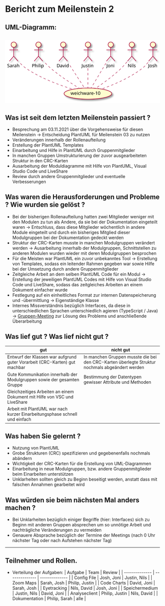 # Bericht zum Meilenstein 2
## UML-Diagramm:
![UML-Diagramm](gesamt.svg)
---
## Was ist seit dem letzten Meilenstein passiert ?
- Besprechung am 03.11.2021 über die Vorgehensweise für diesen Meilenstein -> Entscheidung PlantUML für Meilenstein 03 zu nutzen
- Veränderungen innerhalb der Rollenaufteilung 
- Erstellung der PlantUML Templates
- Einarbeitung und Hilfe in PlantUML durch Gruppenmitglieder
- In manchen Gruppen Umstrukturierung der zuvor ausgearbeiteten Struktur in den CRC-Karten
- Ausarbeitung der Moduldiagramme mit Hilfe von PlantUML, Visual Studio Code und LiveShare
- Review durch andere Gruppenmitglieder und eventuelle Verbesserungen

## Was waren die Herausforderungen und Probleme ? Wie wurden sie gelöst ?
- Bei der bisherigen Rollenaufteilung hatten zwei Mitglieder weniger mit den Modulen zu tun als Andere, da sie bei der Dokumentation eingeteilt waren -> Entschluss, dass diese Mitglieder wöchentlich in andere Module eingeteilt und durch ein bisheriges Mitglied dieser Modulgruppen bei der Dokumentation gedeckt werden
- Struktur der CRC-Karten musste in manchen Modulgruppen verändert werden -> Ausarbeitung innerhalb der Modulgruppen, Schnittstellen zu anderen Modulen wurden wieder mit deren Modulgruppen besprochen
- Für die Meisten war PlantUML ein zuvor unbekanntes Tool -> Erstellung von Templates, sodass ein leitender Rahmen gegeben war sowie Hilfe bei der Umsetzung durch andere Gruppenmitglieder
- Zeitgleiche Arbeit an dem selben PlantUML Code für ein Modul -> Erstellung der jeweiligen PlantUML Codes mit Hilfe von Visual Studio Code und LiveShare, sodass das zeitgleiches Arbeiten an einem Dokument einfacher wurde
- Festlegung auf ein einheitliches Format zur internen Datenspeicherung und -übermittlung -> Eigenständige Klasse 
- Internes Missverständnis bezüglich Interfaces, da diese in unterschiedlichen Sprachen unterschiedlich agieren (TypeScript / Java) -> [Gruppen-Meeting](08_11_21.md) zur Lösung des Problems und anschließende Überarbeitung

## Was lief gut ? Was lief nicht gut ?
| gut                                                                        | nicht gut                                                                                      |
| -------------------------------------------------------------------------- | ---------------------------------------------------------------------------------------------- |
| Entwurf der Klassen war aufgrund guter Vorarbeit (CRC-Karten) gut machbar  | In manchen Gruppen musste die bei den CRC-Karten überlegte Struktur nochmals abgeändert werden |
| Gute Kommunikation innerhalb der Modulgruppen sowie der gesamten Gruppe    | Bestimmung der Datentypen gewisser Attribute und Methoden                                      |
| Gleichzeitiges Arbeiten an einem Dokument mit Hilfe von VSC und LiveShare  |                                                                                                |
| Arbeit mit PlantUML war nach kurzer Einarbeitungsphase schnell und einfach |                                                                                                |

## Was haben Sie gelernt ?
- Nutzung von PlantUML
- Grobe Strukturen (CRC) spezifizieren und gegebenenfalls nochmals abändern
- Wichtigkeit der CRC-Karten für die Erstellung von UML-Diagrammen 
- Einarbeitung in neue Modulgruppen, bzw. andere Gruppenmitglieder beim Einarbeiten unterstützen
- Unklarheiten sollten gleich zu Beginn beseitigt werden, anstatt dass mit falschen Annahmen gearbeitet wird

## Was würden sie beim nächsten Mal anders machen ?
- Bei Unklarheiten bezüglich einiger Begriffe (hier: Interfaces) sich zu Beginn mit anderen Gruppen absprechen um so unnötige Arbeit und nachträgliche Veränderungen zu vermeiden
- Genauere Absprache bezüglich der Termine der Meetings (nach 0 Uhr nächster Tag oder nach Aufstehen nächster Tag)

---
## Teilnehmer und Rollen.

- Verteilung der Aufgaben:
    | Aufgabe        | Team           | Review         |
    | -------------- | -------------- | -------------- |
    | Config File    | Josh, Joni     | Justin, Nils   |
    | Zoom Maps      | Sarah, Josh    | Philip, Justin |
    | Code Charts    | David, Joni    | Sarah, Josh    |
    | Eyetracking    | Nils, David    | Josh, Joni     |
    | Speichermedium | Justin, Nils   | David, Joni    |
    | Analyseclient  | Philip, Justin | Nils, David    |
    | Dokumentation  | Philip, Sarah  | alle           |
